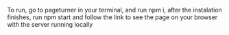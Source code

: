 To run, go to pageturner in your terminal, and run npm i, after the instalation finishes, run npm start and follow the link to see the page on your browser with the server running locally
